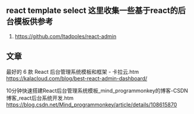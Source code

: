 ##  react template select 这里收集一些基于react的后台模板供参考
1. https://github.com/ltadpoles/react-admin   

## 文章  
最好的 6 款 React 后台管理系统模板和框架 - 卡拉云.htm   
https://kalacloud.com/blog/best-react-admin-dashboard/  

10分钟快速搭建React后台管理系统模板_mind_programmonkey的博客-CSDN博客_react后台系统开发.htm   
https://blog.csdn.net/Mind_programmonkey/article/details/108615870   
